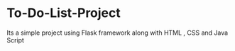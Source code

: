 # To-Do-List-Project
Its a simple project using Flask framework along with HTML , CSS and Java Script
